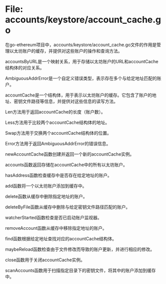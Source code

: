 # File: accounts/keystore/account_cache.go

在go-ethereum项目中，accounts/keystore/account_cache.go文件的作用是管理以太坊账户的缓存，并提供对这些账户的操作和查询方法。

accountsByURL是一个映射关系，用于存储以太坊账户的URL和accountCache结构体的对应关系。

AmbiguousAddrError是一个自定义错误类型，表示存在多个与给定地址匹配的账户。

accountCache是一个结构体，用于表示以太坊账户的缓存。它包含了账户的地址、密钥文件路径等信息，并提供对这些信息的读写方法。

Len方法用于返回accountCache的长度（账户数）。

Less方法用于比较两个accountCache结构体的地址。

Swap方法用于交换两个accountCache结构体的位置。

Error方法用于返回AmbiguousAddrError的错误信息。

newAccountCache函数创建并返回一个新的accountCache实例。

accounts函数返回存储在accountCache中的所有以太坊账户。

hasAddress函数检查缓存中是否存在给定地址的账户。

add函数将一个以太坊账户添加到缓存中。

delete函数从缓存中删除指定地址的账户。

deleteByFile函数从缓存中删除与给定密钥文件路径匹配的账户。

watcherStarted函数检查是否已启动账户监视器。

removeAccount函数从缓存中移除指定地址的账户。

find函数根据给定地址查找对应的accountCache结构体。

maybeReload函数检查由于文件修改而导致的账户更新，并进行相应的修改。

close函数用于关闭accountCache实例。

scanAccounts函数用于扫描指定目录下的密钥文件，将其中的账户添加到缓存中。

